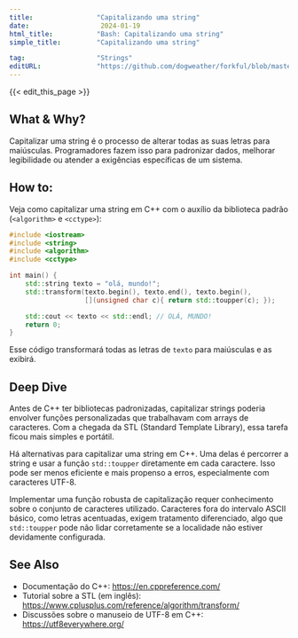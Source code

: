 ```yaml
---
title:                "Capitalizando uma string"
date:                  2024-01-19
html_title:           "Bash: Capitalizando uma string"
simple_title:         "Capitalizando uma string"

tag:                  "Strings"
editURL:              "https://github.com/dogweather/forkful/blob/master/content/pt/cpp/capitalizing-a-string.md"
---
```


{{< edit_this_page >}}

## What & Why?
Capitalizar uma string é o processo de alterar todas as suas letras para maiúsculas. Programadores fazem isso para padronizar dados, melhorar legibilidade ou atender a exigências específicas de um sistema.

## How to:
Veja como capitalizar uma string em C++ com o auxílio da biblioteca padrão (`<algorithm>` e `<cctype>`):

```C++
#include <iostream>
#include <string>
#include <algorithm>
#include <cctype>

int main() {
    std::string texto = "olá, mundo!";
    std::transform(texto.begin(), texto.end(), texto.begin(), 
                   [](unsigned char c){ return std::toupper(c); });

    std::cout << texto << std::endl; // OLÁ, MUNDO!
    return 0;
}
```
Esse código transformará todas as letras de `texto` para maiúsculas e as exibirá.

## Deep Dive
Antes de C++ ter bibliotecas padronizadas, capitalizar strings poderia envolver funções personalizadas que trabalhavam com arrays de caracteres. Com a chegada da STL (Standard Template Library), essa tarefa ficou mais simples e portátil.

Há alternativas para capitalizar uma string em C++. Uma delas é percorrer a string e usar a função `std::toupper` diretamente em cada caractere. Isso pode ser menos eficiente e mais propenso a erros, especialmente com caracteres UTF-8.

Implementar uma função robusta de capitalização requer conhecimento sobre o conjunto de caracteres utilizado. Caracteres fora do intervalo ASCII básico, como letras acentuadas, exigem tratamento diferenciado, algo que `std::toupper` pode não lidar corretamente se a localidade não estiver devidamente configurada.

## See Also
- Documentação do C++: https://en.cppreference.com/
- Tutorial sobre a STL (em inglês): https://www.cplusplus.com/reference/algorithm/transform/
- Discussões sobre o manuseio de UTF-8 em C++: https://utf8everywhere.org/
